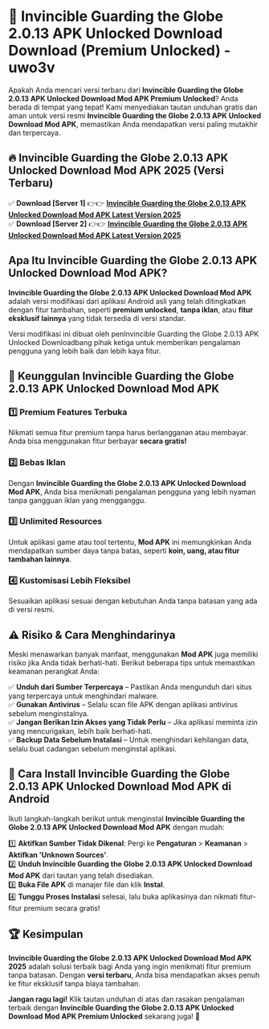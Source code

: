 # 🎯 Invincible Guarding the Globe 2.0.13 APK Unlocked Download  Download (Premium Unlocked) -  uwo3v

Apakah Anda mencari versi terbaru dari **Invincible Guarding the Globe 2.0.13 APK Unlocked Download Mod APK Premium Unlocked**? Anda berada di tempat yang tepat! Kami menyediakan tautan unduhan gratis dan aman untuk versi resmi **Invincible Guarding the Globe 2.0.13 APK Unlocked Download Mod APK**, memastikan Anda mendapatkan versi paling mutakhir dan terpercaya.

## 🔥 Invincible Guarding the Globe 2.0.13 APK Unlocked Download Mod APK 2025 (Versi Terbaru)

✅ **Download [Server 1]** 👉👉 [**Invincible Guarding the Globe 2.0.13 APK Unlocked Download Mod APK Latest Version 2025**](https://momento.my/?title=Invincible_Guarding_the_Globe_2.0.13_APK_Unlocked_Download)  
✅ **Download [Server 2]** 👉👉 [**Invincible Guarding the Globe 2.0.13 APK Unlocked Download Mod APK Latest Version 2025**](https://momento.my/?title=Invincible_Guarding_the_Globe_2.0.13_APK_Unlocked_Download)  

## Apa Itu Invincible Guarding the Globe 2.0.13 APK Unlocked Download Mod APK?

**Invincible Guarding the Globe 2.0.13 APK Unlocked Download Mod APK** adalah versi modifikasi dari aplikasi Android asli yang telah ditingkatkan dengan fitur tambahan, seperti **premium unlocked**, **tanpa iklan**, atau **fitur eksklusif lainnya** yang tidak tersedia di versi standar.

Versi modifikasi ini dibuat oleh penInvincible Guarding the Globe 2.0.13 APK Unlocked Downloadbang pihak ketiga untuk memberikan pengalaman pengguna yang lebih baik dan lebih kaya fitur.

## 🎯 Keunggulan Invincible Guarding the Globe 2.0.13 APK Unlocked Download Mod APK

### 1️⃣ Premium Features Terbuka
Nikmati semua fitur premium tanpa harus berlangganan atau membayar. Anda bisa menggunakan fitur berbayar **secara gratis!**

### 2️⃣ Bebas Iklan
Dengan **Invincible Guarding the Globe 2.0.13 APK Unlocked Download Mod APK**, Anda bisa menikmati pengalaman pengguna yang lebih nyaman tanpa gangguan iklan yang mengganggu.

### 3️⃣ Unlimited Resources
Untuk aplikasi game atau tool tertentu, **Mod APK** ini memungkinkan Anda mendapatkan sumber daya tanpa batas, seperti **koin, uang, atau fitur tambahan lainnya**.

### 4️⃣ Kustomisasi Lebih Fleksibel
Sesuaikan aplikasi sesuai dengan kebutuhan Anda tanpa batasan yang ada di versi resmi.

## ⚠️ Risiko & Cara Menghindarinya

Meski menawarkan banyak manfaat, menggunakan **Mod APK** juga memiliki risiko jika Anda tidak berhati-hati. Berikut beberapa tips untuk memastikan keamanan perangkat Anda:

✅ **Unduh dari Sumber Terpercaya** – Pastikan Anda mengunduh dari situs yang terpercaya untuk menghindari malware.  
✅ **Gunakan Antivirus** – Selalu scan file APK dengan aplikasi antivirus sebelum menginstalnya.  
✅ **Jangan Berikan Izin Akses yang Tidak Perlu** – Jika aplikasi meminta izin yang mencurigakan, lebih baik berhati-hati.  
✅ **Backup Data Sebelum Instalasi** – Untuk menghindari kehilangan data, selalu buat cadangan sebelum menginstal aplikasi.

## 📌 Cara Install Invincible Guarding the Globe 2.0.13 APK Unlocked Download Mod APK di Android

Ikuti langkah-langkah berikut untuk menginstal **Invincible Guarding the Globe 2.0.13 APK Unlocked Download Mod APK** dengan mudah:

1️⃣ **Aktifkan Sumber Tidak Dikenal**: Pergi ke **Pengaturan** > **Keamanan** > **Aktifkan 'Unknown Sources'**.  
2️⃣ **Unduh Invincible Guarding the Globe 2.0.13 APK Unlocked Download Mod APK** dari tautan yang telah disediakan.  
3️⃣ **Buka File APK** di manajer file dan klik **Instal**.  
4️⃣ **Tunggu Proses Instalasi** selesai, lalu buka aplikasinya dan nikmati fitur-fitur premium secara gratis!

## 🏆 Kesimpulan

**Invincible Guarding the Globe 2.0.13 APK Unlocked Download Mod APK 2025** adalah solusi terbaik bagi Anda yang ingin menikmati fitur premium tanpa batasan. Dengan **versi terbaru**, Anda bisa mendapatkan akses penuh ke fitur eksklusif tanpa biaya tambahan.

**Jangan ragu lagi!** Klik tautan unduhan di atas dan rasakan pengalaman terbaik dengan **Invincible Guarding the Globe 2.0.13 APK Unlocked Download Mod APK Premium Unlocked** sekarang juga! 🚀
